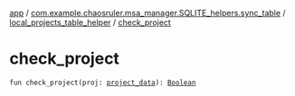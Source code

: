 [app](../../index.md) / [com.example.chaosruler.msa_manager.SQLITE_helpers.sync_table](../index.md) / [local_projects_table_helper](index.md) / [check_project](.)

# check_project

`fun check_project(proj: `[`project_data`](../../com.example.chaosruler.msa_manager.object_types/project_data/index.md)`): `[`Boolean`](https://kotlinlang.org/api/latest/jvm/stdlib/kotlin/-boolean/index.html)
